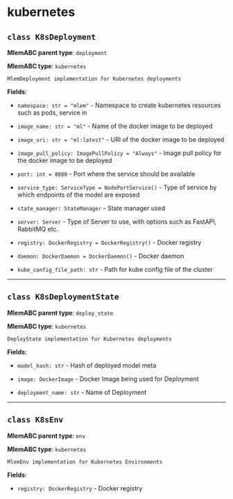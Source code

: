 # kubernetes

## `class K8sDeployment`

**MlemABC parent type**: `deployment`

**MlemABC type**: `kubernetes`

    MlemDeployment implementation for Kubernetes deployments

**Fields**:

- `namespace: str = "mlem"` - Namespace to create kubernetes resources such as
  pods, service in

- `image_name: str = "ml"` - Name of the docker image to be deployed

- `image_uri: str = "ml:latest"` - URI of the docker image to be deployed

- `image_pull_policy: ImagePullPolicy = "Always"` - Image pull policy for the
  docker image to be deployed

- `port: int = 8080` - Port where the service should be available

- `service_type: ServiceType = NodePortService()` - Type of service by which
  endpoints of the model are exposed

- `state_manager: StateManager` - State manager used

- `server: Server` - Type of Server to use, with options such as FastAPI,
  RabbitMQ etc.

- `registry: DockerRegistry = DockerRegistry()` - Docker registry

- `daemon: DockerDaemon = DockerDaemon()` - Docker daemon

- `kube_config_file_path: str` - Path for kube config file of the cluster

---

## `class K8sDeploymentState`

**MlemABC parent type**: `deploy_state`

**MlemABC type**: `kubernetes`

    DeployState implementation for Kubernetes deployments

**Fields**:

- `model_hash: str` - Hash of deployed model meta

- `image: DockerImage` - Docker Image being used for Deployment

- `deployment_name: str` - Name of Deployment

---

## `class K8sEnv`

**MlemABC parent type**: `env`

**MlemABC type**: `kubernetes`

    MlemEnv implementation for Kubernetes Environments

**Fields**:

- `registry: DockerRegistry` - Docker registry

